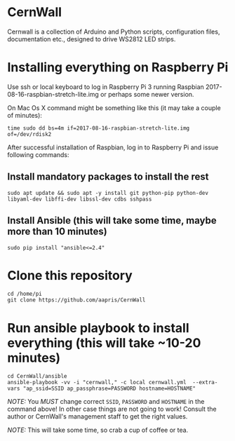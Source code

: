 # CernWall

Cernwall is a collection of Arduino and Python scripts, 
configuration files, documentation etc.,
designed to drive WS2812 LED strips.

# Installing everything on Raspberry Pi
Use ssh or local keyboard to log in Raspberry Pi 3 running 
Raspbian 2017-08-16-raspbian-stretch-lite.img
or perhaps some newer version.

On Mac Os X command might be something like this (it may take a couple of minutes):

```
time sudo dd bs=4m if=2017-08-16-raspbian-stretch-lite.img of=/dev/rdisk2
```

After successful installation of Raspbian, log in to Raspberry Pi and issue following commands:

## Install mandatory packages to install the rest
```
sudo apt update && sudo apt -y install git python-pip python-dev libyaml-dev libffi-dev libssl-dev cdbs sshpass
```

## Install Ansible (this will take some time, maybe more than 10 minutes)
```
sudo pip install "ansible<=2.4"
```

# Clone this repository
```
cd /home/pi
git clone https://github.com/aapris/CernWall
```

# Run ansible playbook to install everything (this will take ~10-20 minutes)
```
cd CernWall/ansible
ansible-playbook -vv -i "cernwall," -c local cernwall.yml  --extra-vars "ap_ssid=SSID ap_passphrase=PASSWORD hostname=HOSTNAME"
```

*NOTE:* You *MUST* change correct `SSID`, `PASSWORD` and `HOSTNAME` in the command above! 
In other case things are not going to work! 
Consult the author or CernWall's management staff to get the right values.

*NOTE:* This will take some time, so crab a cup of coffee or tea.
